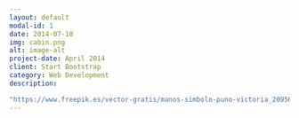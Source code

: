 ```yaml
---
layout: default
modal-id: 1
date: 2014-07-18
img: cabin.png
alt: image-alt
project-date: April 2014
client: Start Bootstrap
category: Web Development
description: 

"https://www.freepik.es/vector-gratis/manos-simbolo-puno-victoria_20956050.htm#fromView=search&page=2&position=31&uuid=16d54513-a25e-4024-8c3d-fce7ce883132">Imagen de upklyak en Freepik
---
```

